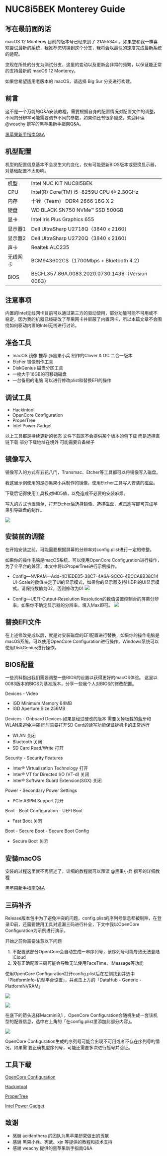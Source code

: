 

# NUC8i5BEK Monterey Guide

## 写在最前面的话

macOS 12 Monterey 目前的版本号已经来到了 21A5534d ，如果您和我一样喜欢尝试最新的系统，我推荐您切换到这个分支，我将会以最快的速度完成最新系统的适配。

您现在所处的分支为测试分支，这里的变动以及更新会非常的频繁，以保证能正常的支持最新的 macOS 12 Monterey。

如果您希望适用老版本的 macOS，请选择 Big Sur 分支进行构建。

## 前言
这不是一个万能的Q&A安装教程，需要根据自身的配置情况对配置文件的调整，不同的分辨率可能需要调节不同的参数，如果你还有很多疑惑，欢迎拜读 @weachy 撰写的黑苹果新手指南Q&A。

[黑苹果新手指南Q&A](https://zhuanlan.zhihu.com/p/165596210)

## 机型配置
机型的配置信息基本不会发生大的变化，仅有可能更新BIOS版本或更换显示器，对基础配置不太影响。

<table>
   <tr>
        <td>机型</td>
        <td>Intel NUC KIT NUC8I5BEK</td>
   </tr>
   <tr>
        <td>CPU</td>
        <td>Intel(R) Core(TM) i5-8259U CPU @ 2.30GHz</td>
   </tr>
   <tr>
        <td>内存</td>
        <td>十铨（Team） DDR4 2666 16G X 2</td>
   </tr>
   <tr>
        <td>硬盘</td>
        <td>WD BLACK SN750 NVMe™ SSD 500GB </td>
   </tr>
   <tr>
        <td>显卡</td>
        <td>Intel Iris Plus Graphics 655</td>
   </tr>
   <tr>
        <td>显示器1</td>
        <td>Dell UltraSharp U2718Q（3840 x 2160）</td>
   </tr>
   <tr>
        <td>显示器2</td>
        <td>Dell UltraSharp U2720Q（3840 x 2160）</td>
   </tr>
   <tr>
        <td>声卡</td>
        <td>Realtek ALC235</td>
   </tr>
   <tr>
        <td>无线网卡</td>
        <td>BCM943602CS（1700Mbps + Bluetooth 4.2）</td>
   </tr>
   <tr>
        <td>BIOS</td>
        <td>BECFL357.86A.0083.2020.0730.1436（Version 0083）</td>
   </tr>
</table>

## 注意事项
内置的Intel无线网卡目前可以通过第三方的驱动使用，部分功能可能不可用或不稳定，因为我的机器已经硬改了苹果网卡并屏蔽了内置网卡，所以本篇文章不会围绕如何驱动内置的Intel无线进行讨论。

## 准备工具

- macOS 镜像 推荐 @黑果小兵 制作的Clover & OC 二合一版本
- Etcher 镜像制作工具
- DiskGenius 磁盘分区工具
- 一枚大于16GB的可移动磁盘
- 一台备用的电脑 可以进行修改plist和替换EFI的操作

## 调试工具

- Hackintool
- OpenCore Configuration
- ProperTree
- Intel Power Gadget

以上工具都是持续更新的状态 文件下载区不会提供某个版本的包下载 而是选择直链下载 部分下载地址在境外 可能需要自备梯子

## 镜像写入

镜像写入的方式有五花八门，Transmac、Etcher等工具都可以将镜像写入磁盘。

我这里示例使用的是@黑果小兵制作的镜像，使用Etcher工具写入安装的磁盘。

下载后记得使用工具校对MD5值，以免造成不必要的安装麻烦。

写入的方式也很简单，打开Etcher后选择镜像、选择磁盘，点击刷写即可完成苹果引导磁盘的制作。

<a href="https://img.hyejeong.cn/201015/X1.png">![](https://img.hyejeong.cn/201015/X1.png)</a>

## 安装前的调整

在开始安装之前，可能需要根据屏幕的分辨率对config.plist进行一定的修整。

如果你的操作电脑是macOS系统，可以使用OpenCore Configuration进行操作，为了全平台的兼容，本文中将以ProperTree进行示例操作。

- Config—NVRAM—Add-4D1EDE05-38C7-4A6A-9CC6-4BCCA8B38C14
    UI-Scale的数值决定了UI的显示模式，如果你的显示器支持HIDPI的UI显示模式，请保持数值为02，否则修改为01
    <a href="https://img.hyejeong.cn/201015/X2.png">![](https://img.hyejeong.cn/201015/X2.png)</a>
    
- Config—UEFI-Output-Resolution
    Resolution的数值设置控制台的屏幕分辨率，如果你不确定显示器的分辨率，填入Max即可。
    <a href="https://img.hyejeong.cn/201015/X3.png">![](https://img.hyejeong.cn/201015/X3.png)</a>

## 替换EFI文件
在上述修改完成以后，就是对安装磁盘的EFI配置进行替换，如果你的操作电脑是macOS系统，可以使用OpenCore Configuration进行操作，Windows系统可以使用DiskGenius进行操作。

## BIOS配置
一些资料指出我们需要调整一些BIOS的设置以获得更好的macOS体验。
这里以0083版本的BIOS为基准版本，分享一些我个人对BIOS的修改配置。

Devices - Video
- IGD Minimum Memory 64MB
- IGD Aperture Size 256MB

Devices - Onboard Devices 
如果是经过硬改的版本 需要关掉板载的蓝牙和WLAN来避免冲突 同时需要打开SD Card的读写功能保证拆机卡的正常运行

- WLAN 关闭
- Bluetooth 关闭
- SD Card Read/Write 打开

Security - Security Features
- Inter® Virtualization Technology 打开
- Inter® VT for Directed I/O (VT-d) 关闭
- Inter® Software Guard Extension(SGX) 关闭

Power - Secondary Power Settings
- PCIe ASPM Support 打开

Boot - Boot Configuration - UEFI Boot
- Fast Boot 关闭

Boot - Secure Boot - Secure Boot Config
- Secure Boot 关闭

## 安装macOS
安装的过程这里就不再赘述了，详细的教程就可以拜读 @黑果小兵 撰写的详细教程

[黑苹果新手指南Q&A](https://blog.daliansky.net/MacOS-installation-tutorial-XiaoMi-Pro-installation-process-records.html)

## 三码补齐
Release版本包中为了避免冲突的问题，config.plist的序列号信息都被剔除，在登录ID前，还需要使用工具对遗漏三码进行补全，下文中我以OpenCore Configuration为示例进行演示。

开始之前你需要注意以下问题
1. 不配置该部分OpenCore会自动生成一串序列号，该序列号可能导致无法登陆iCloud
2. 没有正确配置三码可能会导致无法使用FaceTime、iMessage等功能

使用OpenCore Configuration打开config.plist后在左侧找到并选中「PlatformInfo-机型平台设置」，并点击上方的「DataHub - Generic - PlatformNVRAM」

![](https://img.hyejeong.cn/200723/X1.jpg)

![](https://img.hyejeong.cn/200723/X3.jpg)

在底下的箭头选择Macmini8,1 ，OpenCore Configuration会随机生成一套该机型的配置信息，选中右上角的「在config.plist里添加此部分内容」。

![](https://img.hyejeong.cn/200723/X4.jpg)

OpenCore Configuration生成的序列号可能会出现不可用或者不存在序列号的情况，如果需
要正确机型序列号，可能还需要多次进行摇号并验证。

## 工具下载
[OpenCore Configuration](https://mackie100projects.altervista.org/apps/opencoreconf/download-new-build.php?version=last)

[Hackintool](https://github.com/headkaze/Hackintool/releases/latest/download/Hackintool.zip)

[ProperTree](https://github.com/corpnewt/ProperTree)

[Intel Power Gadget](https://software.intel.com/content/www/us/en/develop/articles/intel-power-gadget.html#attachment-heading)

## 致谢
- 感谢 acidanthera 的团队为黑苹果研究做出的贡献
- 感谢 黑果小兵、宪武、xjn 等提供的教程和技术支持
- 感谢 weachy 提供的黑苹果新手指南Q&A
